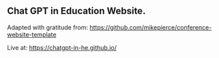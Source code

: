 ## Chat GPT in Education Website.

Adapted with gratitude from: https://github.com/mikepierce/conference-website-template

Live at: https://chatgpt-in-he.github.io/